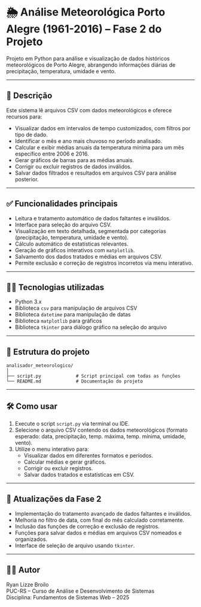 # 🌦️ Análise Meteorológica Porto Alegre (1961-2016) – Fase 2 do Projeto

Projeto em Python para análise e visualização de dados históricos meteorológicos de Porto Alegre, abrangendo informações diárias de precipitação, temperatura, umidade e vento.

---

## 📌 Descrição

Este sistema lê arquivos CSV com dados meteorológicos e oferece recursos para:

- Visualizar dados em intervalos de tempo customizados, com filtros por tipo de dado.
- Identificar o mês e ano mais chuvoso no período analisado.
- Calcular e exibir médias anuais da temperatura mínima para um mês específico entre 2006 e 2016.
- Gerar gráficos de barras para as médias anuais.
- Corrigir ou excluir registros de dados inválidos.
- Salvar dados filtrados e resultados em arquivos CSV para análise posterior.

---

## ✅ Funcionalidades principais

- Leitura e tratamento automático de dados faltantes e inválidos.
- Interface para seleção do arquivo CSV.
- Visualização em texto detalhada, segmentada por categorias (precipitação, temperatura, umidade e vento).
- Cálculo automático de estatísticas relevantes.
- Geração de gráficos interativos com `matplotlib`.
- Salvamento dos dados tratados e médias em arquivos CSV.
- Permite exclusão e correção de registros incorretos via menu interativo.

---

## 🧑‍💻 Tecnologias utilizadas

- Python 3.x  
- Biblioteca `csv` para manipulação de arquivos CSV  
- Biblioteca `datetime` para manipulação de datas  
- Biblioteca `matplotlib` para gráficos  
- Biblioteca `tkinter` para diálogo gráfico na seleção do arquivo  

---

## 📁 Estrutura do projeto

```
analisador_meteorologico/
│
├── script.py             # Script principal com todas as funções
└── README.md             # Documentação do projeto
```

---

## 🛠️ Como usar

1. Execute o script `script.py` via terminal ou IDE.
2. Selecione o arquivo CSV contendo os dados meteorológicos (formato esperado: data, precipitação, temp. máxima, temp. mínima, umidade, vento).
3. Utilize o menu interativo para:
   - Visualizar dados em diferentes formatos e períodos.
   - Calcular médias e gerar gráficos.
   - Corrigir ou excluir registros.
   - Salvar dados tratados e estatísticas em CSV.

---

## 📆 Atualizações da Fase 2

- Implementação do tratamento avançado de dados faltantes e inválidos.
- Melhoria no filtro de data, com final do mês calculado corretamente.
- Inclusão das funções de correção e exclusão de registros.
- Funções para salvar dados e médias em arquivos CSV nomeados e organizados.
- Interface de seleção de arquivo usando `tkinter`.

---

## 👨‍🎓 Autor

Ryan Lizze Broilo  
PUC-RS – Curso de Análise e Desenvolvimento de Sistemas  
Disciplina: Fundamentos de Sistemas Web – 2025  

